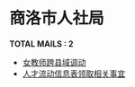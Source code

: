 # 商洛市人社局
__TOTAL MAILS : 2__
- [女教师跨县域调动](../../categories/mails/2696.md)
- [人才流动信息表领取相关事宜](../../categories/mails/2315.md)